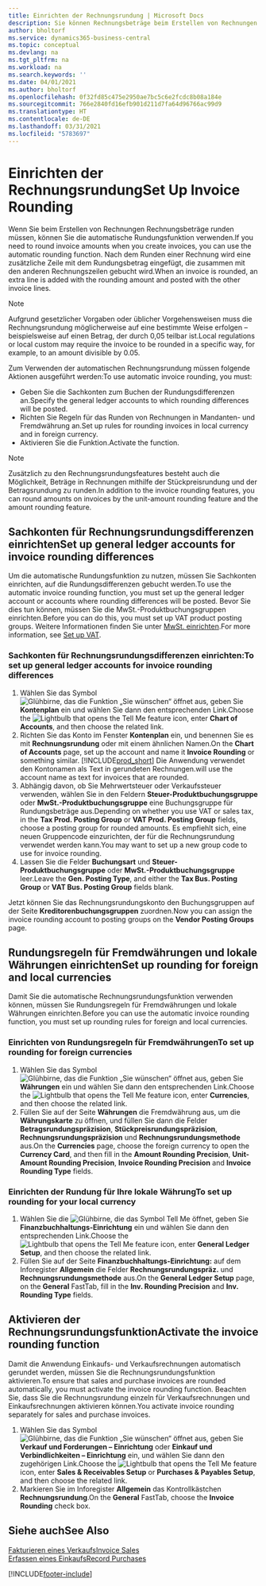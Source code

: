 ```yaml
---
title: Einrichten der Rechnungsrundung | Microsoft Docs
description: Sie können Rechnungsbeträge beim Erstellen von Rechnungen runden. Darüber hinaus muss die Rechnungsrundung möglicherweise aufgrund lokaler Vorgaben oder üblicher Vorgehensweisenauf eine bestimmte Weise erfolgen – beispielsweise auf einen Betrag, der durch 0,05 teilbar ist.
author: bholtorf
ms.service: dynamics365-business-central
ms.topic: conceptual
ms.devlang: na
ms.tgt_pltfrm: na
ms.workload: na
ms.search.keywords: ''
ms.date: 04/01/2021
ms.author: bholtorf
ms.openlocfilehash: 0f32fd85c475e2950ae7bc5c6e2fcdc8b08a184e
ms.sourcegitcommit: 766e2840fd16efb901d211d7fa64d96766ac99d9
ms.translationtype: HT
ms.contentlocale: de-DE
ms.lasthandoff: 03/31/2021
ms.locfileid: "5783697"
---
```

# <a name="set-up-invoice-rounding"></a><span data-ttu-id="b4f0c-104">Einrichten der Rechnungsrundung</span><span class="sxs-lookup"><span data-stu-id="b4f0c-104">Set Up Invoice Rounding</span></span>
<span data-ttu-id="b4f0c-105">Wenn Sie beim Erstellen von Rechnungen Rechnungsbeträge runden müssen, können Sie die automatische Rundungsfunktion verwenden.</span><span class="sxs-lookup"><span data-stu-id="b4f0c-105">If you need to round invoice amounts when you create invoices, you can use the automatic rounding function.</span></span> <span data-ttu-id="b4f0c-106">Nach dem Runden einer Rechnung wird eine zusätzliche Zeile mit dem Rundungsbetrag eingefügt, die zusammen mit den anderen Rechnungszeilen gebucht wird.</span><span class="sxs-lookup"><span data-stu-id="b4f0c-106">When an invoice is rounded, an extra line is added with the rounding amount and posted with the other invoice lines.</span></span>

> [!NOTE]  
>  <span data-ttu-id="b4f0c-107">Aufgrund gesetzlicher Vorgaben oder üblicher Vorgehensweisen muss die Rechnungsrundung möglicherweise auf eine bestimmte Weise erfolgen – beispielsweise auf einen Betrag, der durch 0,05 teilbar ist.</span><span class="sxs-lookup"><span data-stu-id="b4f0c-107">Local regulations or local custom may require the invoice to be rounded in a specific way, for example, to an amount divisible by 0.05.</span></span>  

<span data-ttu-id="b4f0c-108">Zum Verwenden der automatischen Rechnungsrundung müssen folgende Aktionen ausgeführt werden:</span><span class="sxs-lookup"><span data-stu-id="b4f0c-108">To use automatic invoice rounding, you must:</span></span>  

* <span data-ttu-id="b4f0c-109">Geben Sie die Sachkonten zum Buchen der Rundungsdifferenzen an.</span><span class="sxs-lookup"><span data-stu-id="b4f0c-109">Specify the general ledger accounts to which rounding differences will be posted.</span></span>  
* <span data-ttu-id="b4f0c-110">Richten Sie Regeln für das Runden von Rechnungen in Mandanten- und Fremdwährung an.</span><span class="sxs-lookup"><span data-stu-id="b4f0c-110">Set up rules for rounding invoices in local currency and in foreign currency.</span></span>  
* <span data-ttu-id="b4f0c-111">Aktivieren Sie die Funktion.</span><span class="sxs-lookup"><span data-stu-id="b4f0c-111">Activate the function.</span></span>  

> [!NOTE]  
>  <span data-ttu-id="b4f0c-112">Zusätzlich zu den Rechnungsrundungsfeatures besteht auch die Möglichkeit, Beträge in Rechnungen mithilfe der Stückpreisrundung und der Betragsrundung zu runden.</span><span class="sxs-lookup"><span data-stu-id="b4f0c-112">In addition to the invoice rounding features, you can round amounts on invoices by the unit-amount rounding feature and the amount rounding feature.</span></span>  

## <a name="set-up-general-ledger-accounts-for-invoice-rounding-differences"></a><span data-ttu-id="b4f0c-113">Sachkonten für Rechnungsrundungsdifferenzen einrichten</span><span class="sxs-lookup"><span data-stu-id="b4f0c-113">Set up general ledger accounts for invoice rounding differences</span></span>
<span data-ttu-id="b4f0c-114">Um die automatische Rundungsfunktion zu nutzen, müssen Sie Sachkonten einrichten, auf die Rundungsdifferenzen gebucht werden.</span><span class="sxs-lookup"><span data-stu-id="b4f0c-114">To use the automatic invoice rounding function, you must set up the general ledger account or accounts where rounding differences will be posted.</span></span> <span data-ttu-id="b4f0c-115">Bevor Sie dies tun können, müssen Sie die MwSt.-Produktbuchungsgruppen einrichten.</span><span class="sxs-lookup"><span data-stu-id="b4f0c-115">Before you can do this, you must set up VAT product posting groups.</span></span> <span data-ttu-id="b4f0c-116">Weitere Informationen finden Sie unter [MwSt. einrichten](finance-setup-vat.md).</span><span class="sxs-lookup"><span data-stu-id="b4f0c-116">For more information, see [Set up VAT](finance-setup-vat.md).</span></span>  

### <a name="to-set-up-general-ledger-accounts-for-invoice-rounding-differences"></a><span data-ttu-id="b4f0c-117">Sachkonten für Rechnungsrundungsdifferenzen einrichten:</span><span class="sxs-lookup"><span data-stu-id="b4f0c-117">To set up general ledger accounts for invoice rounding differences</span></span>  
1. <span data-ttu-id="b4f0c-118">Wählen Sie das Symbol ![Glühbirne, das die Funktion „Sie wünschen“ öffnet](media/ui-search/search_small.png "Was möchten Sie tun?") aus, geben Sie **Kontenplan** ein und wählen Sie dann den entsprechenden Link.</span><span class="sxs-lookup"><span data-stu-id="b4f0c-118">Choose the ![Lightbulb that opens the Tell Me feature](media/ui-search/search_small.png "Tell me what you want to do") icon, enter **Chart of Accounts**, and then choose the related link.</span></span>  
2. <span data-ttu-id="b4f0c-119">Richten Sie das Konto im Fenster **Kontenplan** ein, und benennen Sie es mit **Rechnungsrundung** oder mit einem ähnlichen Namen.</span><span class="sxs-lookup"><span data-stu-id="b4f0c-119">On the **Chart of Accounts** page, set up the account and name it **Invoice Rounding** or something similar.</span></span> [!INCLUDE[prod_short](includes/prod_short.md)] <span data-ttu-id="b4f0c-120">Die Anwendung verwendet den Kontonamen als Text in gerundeten Rechnungen.</span><span class="sxs-lookup"><span data-stu-id="b4f0c-120">will use the account name as text for invoices that are rounded.</span></span>  
3. <span data-ttu-id="b4f0c-121">Abhängig davon, ob Sie Mehrwertsteuer oder Verkaufssteuer verwenden, wählen Sie in den Feldern **Steuer-Produktbuchungsgruppe** oder **MwSt.-Produktbuchungsgruppe** eine Buchungsgruppe für Rundungsbeträge aus.</span><span class="sxs-lookup"><span data-stu-id="b4f0c-121">Depending on whether you use VAT or sales tax, in the **Tax Prod. Posting Group** or **VAT Prod. Posting Group** fields, choose a posting group for rounded amounts.</span></span> <span data-ttu-id="b4f0c-122">Es empfiehlt sich, eine neuen Gruppencode einzurichten, der für die Rechnungsrundung verwendet werden kann.</span><span class="sxs-lookup"><span data-stu-id="b4f0c-122">You may want to set up a new group code to use for invoice rounding.</span></span>
4. <span data-ttu-id="b4f0c-123">Lassen Sie die Felder **Buchungsart** und **Steuer-Produktbuchungsgruppe** oder **MwSt.-Produktbuchungsgruppe** leer.</span><span class="sxs-lookup"><span data-stu-id="b4f0c-123">Leave the **Gen. Posting Type**, and either the **Tax Bus. Posting Group** or **VAT Bus. Posting Group** fields blank.</span></span> <!-- Why do we say to leave these blank, when there are a lot of other fields we also leave blank but don't mention? -->  

<span data-ttu-id="b4f0c-124">Jetzt können Sie das Rechnungsrundungskonto den Buchungsgruppen auf der Seite **Kreditorenbuchungsgruppen** zuordnen.</span><span class="sxs-lookup"><span data-stu-id="b4f0c-124">Now you can assign the invoice rounding account to posting groups on the **Vendor Posting Groups** page.</span></span>  <!-- Why only the vendor posting groups? -->

## <a name="set-up-rounding-for-foreign-and-local-currencies"></a><span data-ttu-id="b4f0c-125">Rundungsregeln für Fremdwährungen und lokale Währungen einrichten</span><span class="sxs-lookup"><span data-stu-id="b4f0c-125">Set up rounding for foreign and local currencies</span></span>
<span data-ttu-id="b4f0c-126">Damit Sie die automatische Rechnungsrundungsfunktion verwenden können, müssen Sie Rundungsregeln für Fremdwährungen und lokale Währungen einrichten.</span><span class="sxs-lookup"><span data-stu-id="b4f0c-126">Before you can use the automatic invoice rounding function, you must set up rounding rules for foreign and local currencies.</span></span>

### <a name="to-set-up-rounding-for-foreign-currencies"></a><span data-ttu-id="b4f0c-127">Einrichten von Rundungsregeln für Fremdwährungen</span><span class="sxs-lookup"><span data-stu-id="b4f0c-127">To set up rounding for foreign currencies</span></span>  
1. <span data-ttu-id="b4f0c-128">Wählen Sie das Symbol ![Glühbirne, das die Funktion „Sie wünschen“ öffnet](media/ui-search/search_small.png "Was möchten Sie tun?") aus, geben Sie **Währungen** ein und wählen Sie dann den entsprechenden Link.</span><span class="sxs-lookup"><span data-stu-id="b4f0c-128">Choose the ![Lightbulb that opens the Tell Me feature](media/ui-search/search_small.png "Tell me what you want to do") icon, enter **Currencies**, and then choose the related link.</span></span>  
2. <span data-ttu-id="b4f0c-129">Füllen Sie auf der Seite **Währungen** die Fremdwährung aus, um die **Währungskarte** zu öffnen, und füllen Sie dann die Felder **Betragsrundungspräzision**, **Stückpreisrundungspräzision**, **Rechnungsrundungspräzision** und **Rechnungsrundungsmethode** aus.</span><span class="sxs-lookup"><span data-stu-id="b4f0c-129">On the **Currencies** page, choose the foreign currency to open the **Currency Card**, and then fill in the **Amount Rounding Precision**, **Unit-Amount Rounding Precision**, **Invoice Rounding Precision** and **Invoice Rounding Type** fields.</span></span>

### <a name="to-set-up-rounding-for-your-local-currency"></a><span data-ttu-id="b4f0c-130">Einrichten der Rundung für Ihre lokale Währung</span><span class="sxs-lookup"><span data-stu-id="b4f0c-130">To set up rounding for your local currency</span></span>
1. <span data-ttu-id="b4f0c-131">Wählen Sie die ![Glühbirne, die das Symbol Tell Me öffnet](media/ui-search/search_small.png "Was möchten Sie tun?"), geben Sie **Finanzbuchhaltungs-Einrichtung** ein und wählen Sie dann den entsprechenden Link.</span><span class="sxs-lookup"><span data-stu-id="b4f0c-131">Choose the ![Lightbulb that opens the Tell Me feature](media/ui-search/search_small.png "Tell me what you want to do") icon, enter **General Ledger Setup**, and then choose the related link.</span></span>  
2. <span data-ttu-id="b4f0c-132">Füllen Sie auf der Seite **Finanzbuchhaltungs-Einrichtung:** auf dem Inforegister **Allgemein** die Felder **Rechnungsrundungspräz.** und **Rechnungsrundungsmethode** aus.</span><span class="sxs-lookup"><span data-stu-id="b4f0c-132">On the **General Ledger Setup** page, on the **General** FastTab, fill in the **Inv. Rounding Precision** and **Inv. Rounding Type** fields.</span></span>  

## <a name="activate-the-invoice-rounding-function"></a><span data-ttu-id="b4f0c-133">Aktivieren der Rechnungsrundungsfunktion</span><span class="sxs-lookup"><span data-stu-id="b4f0c-133">Activate the invoice rounding function</span></span>  
<span data-ttu-id="b4f0c-134">Damit die Anwendung Einkaufs- und Verkaufsrechnungen automatisch gerundet werden, müssen Sie die Rechnungsrundungsfunktion aktivieren.</span><span class="sxs-lookup"><span data-stu-id="b4f0c-134">To ensure that sales and purchase invoices are rounded automatically, you must activate the invoice rounding function.</span></span> <span data-ttu-id="b4f0c-135">Beachten Sie, dass Sie die Rechnungsrundung einzeln für Verkaufsrechnungen und Einkaufsrechnungen aktivieren können.</span><span class="sxs-lookup"><span data-stu-id="b4f0c-135">You activate invoice rounding separately for sales and purchase invoices.</span></span>

1. <span data-ttu-id="b4f0c-136">Wählen Sie das Symbol ![Glühbirne, das die Funktion „Sie wünschen“ öffnet](media/ui-search/search_small.png "Was möchten Sie tun?") aus, geben Sie **Verkauf und Forderungen – Einrichtung** oder **Einkauf und Verbindlichkeiten – Einrichtung** ein, und wählen Sie dann den zugehörigen Link.</span><span class="sxs-lookup"><span data-stu-id="b4f0c-136">Choose the ![Lightbulb that opens the Tell Me feature](media/ui-search/search_small.png "Tell me what you want to do") icon, enter **Sales & Receivables Setup** or **Purchases & Payables Setup**, and then choose the related link.</span></span>  
2. <span data-ttu-id="b4f0c-137">Markieren Sie im Inforegister **Allgemein** das Kontrollkästchen **Rechnungsrundung**.</span><span class="sxs-lookup"><span data-stu-id="b4f0c-137">On the **General** FastTab, choose the **Invoice Rounding** check box.</span></span>  

## <a name="see-also"></a><span data-ttu-id="b4f0c-138">Siehe auch</span><span class="sxs-lookup"><span data-stu-id="b4f0c-138">See Also</span></span>  
[<span data-ttu-id="b4f0c-139">Fakturieren eines Verkaufs</span><span class="sxs-lookup"><span data-stu-id="b4f0c-139">Invoice Sales</span></span>](sales-how-invoice-sales.md)  
[<span data-ttu-id="b4f0c-140">Erfassen eines Einkaufs</span><span class="sxs-lookup"><span data-stu-id="b4f0c-140">Record Purchases</span></span>](purchasing-how-record-purchases.md)


[!INCLUDE[footer-include](includes/footer-banner.md)]